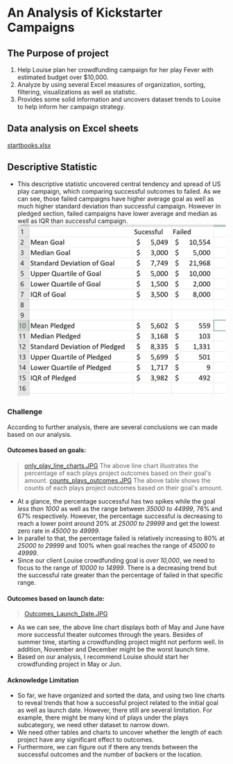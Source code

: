 # An Analysis of Kickstarter Campaigns
## The Purpose of project
1. Help Louise plan her crowdfunding campaign for her play Fever with estimated budget over $10,000.
2. Analyze by using several Excel measures of organization, sorting, filtering, visualizations as well as statistic.
3. Provides some solid information and uncovers dataset trends to Louise to help inform her campaign strategy.
## Data analysis on Excel sheets
[startbooks.xlsx](/data-1-1-3-StarterBook.xlsx)
## Descriptive Statistic
* This descriptive statistic uncovered central tendency and spread of US play campaign, which comparing successful outcomes to failed. As we can see, those failed campaigns have higher average goal as well as much higher standard deviation than successful campaign. However in pledged section, failed campaigns have lower average and median as well as IQR than successful campaign. 
![US_descriptive Statistics_play.JPG](/US_descriptive%20Statistics_play.JPG)

### Challenge
According to further analysis, there are several conclusions we can made based on our analysis.
#### Outcomes based on goals:
 >[only_play_line_charts.JPG](/only_play_line_charts.JPG)
 The above line chart illustrates the percentage of each plays project outcomes based on their goal's amount.
 [counts_plays_outcomes.JPG](/counts_plays_outcomes.JPG)
 The above table shows the counts of each plays project outcomes based on their goal's amount.

* At a glance, the percentage successful has two spikes while the goal *less than 1000* as well as the range between *35000 to 44999*, 76% and 67% respectively. However, the percentage successful is decreasing to reach a lower point around 20% at *25000 to 29999* and get the lowest zero rate in *45000 to 49999*.
* In parallel to that, the percentage failed is relatively increasing to 80% at *25000 to 29999* and 100% when goal reaches the range of *45000 to 49999*.
* Since our client Louise crowdfunding goal is *over 10,000*, we need to focus to the range of *10000 to 14999*. There is a decreasing trend but the successful rate greater than the percentage of failed in that specific range.

#### Outcomes based on launch date:
>[Outcomes_Launch_Date.JPG](/Outcomes_Launch_Date.JPG)
* As we can see, the above line chart displays both of May and June have more successful theater outcomes through the years. Besides of summer time, starting a crowdfunding project might not perform well. In addition, November and December might be the worst launch time.
* Based on our analysis, I recommend Louise should start her crowdfunding project in May or Jun.

#### Acknowledge Limitation
* So far, we have organized and sorted the data, and using two line charts to reveal trends that how a successful project related to the initial goal as well as launch date. However, there still are several limitation. For example, there might be many kind of plays under the plays subcategory, we need other dataset to narrow down.
* We need other tables and charts to uncover whether the length of each project have any significant effect to outcomes.
* Furthermore, we can figure out if there any trends between the successful outcomes and the number of backers or the location.
